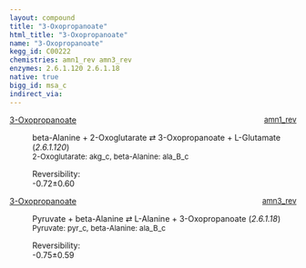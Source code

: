 ```yaml
---
layout: compound
title: "3-Oxopropanoate"
html_title: "3-Oxopropanoate"
name: "3-Oxopropanoate"
kegg_id: C00222
chemistries: amn1_rev amn3_rev
enzymes: 2.6.1.120 2.6.1.18
native: true
bigg_id: msa_c
indirect_via:
---
```

<dl><dt class="rs-product"><a class="link-dark" data-bs-html="true" data-bs-title="KEGG: C00222" data-bs-toggle="tooltip" href="{{ site.url }}{{ site.baseurl }}/compounds/C00222">3-Oxopropanoate</a><span style="float: right; max-width: 40%"><a class="link-dark opacity-50" href="{{ site.url }}{{ site.baseurl }}/chemistries/amn1_rev" style="font-size: small; word-wrap: anywhere;">amn1_rev</a></span></dt><dd><p>beta-Alanine + 2-Oxoglutarate ⇄ 3-Oxopropanoate + L-Glutamate (<i>2.6.1.120</i>)<br/><span style="font-size: small;"><span data-bs-html="true" data-bs-title="KEGG: C00026" data-bs-toggle="tooltip">2-Oxoglutarate</span>: akg_c, <span data-bs-html="true" data-bs-title="KEGG: C00099" data-bs-toggle="tooltip">beta-Alanine</span>: ala_B_c</span><br/><div class="reversibility_info">Reversibility: <div class="progress" style="flex-direction: row-reverse;"><div aria-valuemax="10" aria-valuemin="0" aria-valuenow="-0.7181576828582582" class="progress-bar bg-success" role="progressbar" style="width: 7.18%"></div><div aria-valuemax="10" aria-valuemin="0" aria-valuenow="-0.7181576828582582" class="progress-bar bg-warning" role="progressbar" style="width: 6.01%"></div></div><span>-0.72±0.60</span><div class="progress"><div aria-valuemax="10" aria-valuemin="0" aria-valuenow="-0.7181576828582582" class="progress-bar bg-danger" role="progressbar" style="width: 0%"></div></div></div></p><dl></dl></dd></dl><dl><dt class="rs-product"><a class="link-dark" data-bs-html="true" data-bs-title="KEGG: C00222" data-bs-toggle="tooltip" href="{{ site.url }}{{ site.baseurl }}/compounds/C00222">3-Oxopropanoate</a><span style="float: right; max-width: 40%"><a class="link-dark opacity-50" href="{{ site.url }}{{ site.baseurl }}/chemistries/amn3_rev" style="font-size: small; word-wrap: anywhere;">amn3_rev</a></span></dt><dd><p>Pyruvate + beta-Alanine ⇄ L-Alanine + 3-Oxopropanoate (<i>2.6.1.18</i>)<br/><span style="font-size: small;"><span data-bs-html="true" data-bs-title="KEGG: C00022" data-bs-toggle="tooltip">Pyruvate</span>: pyr_c, <span data-bs-html="true" data-bs-title="KEGG: C00099" data-bs-toggle="tooltip">beta-Alanine</span>: ala_B_c</span><br/><div class="reversibility_info">Reversibility: <div class="progress" style="flex-direction: row-reverse;"><div aria-valuemax="10" aria-valuemin="0" aria-valuenow="-0.7498985294161081" class="progress-bar bg-success" role="progressbar" style="width: 7.50%"></div><div aria-valuemax="10" aria-valuemin="0" aria-valuenow="-0.7498985294161081" class="progress-bar bg-warning" role="progressbar" style="width: 5.92%"></div></div><span>-0.75±0.59</span><div class="progress"><div aria-valuemax="10" aria-valuemin="0" aria-valuenow="-0.7498985294161081" class="progress-bar bg-danger" role="progressbar" style="width: 0%"></div></div></div></p><dl></dl></dd></dl>